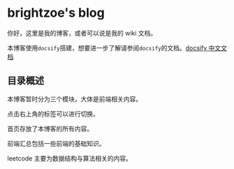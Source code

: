 # brightzoe's blog

你好，这里是我的博客，或者可以说是我的 wiki 文档。

本博客使用`docsify`搭建，想要进一步了解请参阅`docsify`的文档。[docsify 中文文档](https://docsify.js.org/#/zh-cn/)

## 目录概述

本博客暂时分为三个模块，大体是前端相关内容。

点击右上角的标签可以进行切换。

首页存放了本博客的所有内容。

前端汇总包括一些前端的基础知识。

leetcode 主要为数据结构与算法相关的内容。
